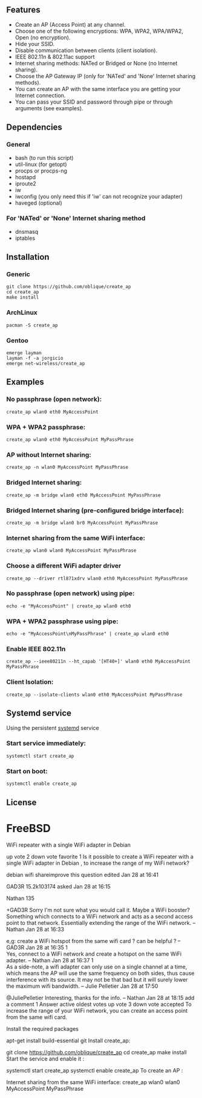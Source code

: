 ## Features
* Create an AP (Access Point) at any channel.
* Choose one of the following encryptions: WPA, WPA2, WPA/WPA2, Open (no encryption).
* Hide your SSID.
* Disable communication between clients (client isolation).
* IEEE 802.11n & 802.11ac support
* Internet sharing methods: NATed or Bridged or None (no Internet sharing).
* Choose the AP Gateway IP (only for 'NATed' and 'None' Internet sharing methods).
* You can create an AP with the same interface you are getting your Internet connection.
* You can pass your SSID and password through pipe or through arguments (see examples).


## Dependencies
### General
* bash (to run this script)
* util-linux (for getopt)
* procps or procps-ng
* hostapd
* iproute2
* iw
* iwconfig (you only need this if 'iw' can not recognize your adapter)
* haveged (optional)

### For 'NATed' or 'None' Internet sharing method
* dnsmasq
* iptables


## Installation
### Generic
    git clone https://github.com/oblique/create_ap
    cd create_ap
    make install

### ArchLinux
    pacman -S create_ap

### Gentoo
    emerge layman
    layman -f -a jorgicio
    emerge net-wireless/create_ap

## Examples
### No passphrase (open network):
    create_ap wlan0 eth0 MyAccessPoint

### WPA + WPA2 passphrase:
    create_ap wlan0 eth0 MyAccessPoint MyPassPhrase

### AP without Internet sharing:
    create_ap -n wlan0 MyAccessPoint MyPassPhrase

### Bridged Internet sharing:
    create_ap -m bridge wlan0 eth0 MyAccessPoint MyPassPhrase

### Bridged Internet sharing (pre-configured bridge interface):
    create_ap -m bridge wlan0 br0 MyAccessPoint MyPassPhrase

### Internet sharing from the same WiFi interface:
    create_ap wlan0 wlan0 MyAccessPoint MyPassPhrase

### Choose a different WiFi adapter driver
    create_ap --driver rtl871xdrv wlan0 eth0 MyAccessPoint MyPassPhrase

### No passphrase (open network) using pipe:
    echo -e "MyAccessPoint" | create_ap wlan0 eth0

### WPA + WPA2 passphrase using pipe:
    echo -e "MyAccessPoint\nMyPassPhrase" | create_ap wlan0 eth0

### Enable IEEE 802.11n
    create_ap --ieee80211n --ht_capab '[HT40+]' wlan0 eth0 MyAccessPoint MyPassPhrase

### Client Isolation:
    create_ap --isolate-clients wlan0 eth0 MyAccessPoint MyPassPhrase

## Systemd service
Using the persistent [systemd](https://wiki.archlinux.org/index.php/systemd#Basic_systemctl_usage) service
### Start service immediately:
    systemctl start create_ap

### Start on boot:
    systemctl enable create_ap


## License
FreeBSD
====================================================
WiFi repeater with a single WiFi adapter in Debian


up vote
2
down vote
favorite
1
Is it possible to create a WiFi repeater with a single WiFi adapter in Debian , to increase the range of my WiFi network?

debian wifi
shareimprove this question
edited Jan 28 at 16:41

GAD3R
15.2k103174
asked Jan 28 at 16:15

Nathan
135
  	 	
+GAD3R Sorry I'm not sure what you would call it. Maybe a WiFi booster? Something which connects to a WiFi network and acts as a second access point to that network. Essentially extending the range of the WiFi network. – Nathan Jan 28 at 16:33
  	 	
e,g: create a WiFi hotspot from the same wifi card ? can be helpful ? – GAD3R Jan 28 at 16:35
1	 	
Yes, connect to a WiFi network and create a hotspot on the same WiFi adapter. – Nathan Jan 28 at 16:37
1	 	
As a side-note, a wifi adapter can only use on a single channel at a time, which means the AP will use the same frequency on both sides, thus cause interference with its source. It may not be that bad but it will surely lower the maximum wifi bandwidth. – Julie Pelletier Jan 28 at 17:50
  	 	
@JuliePelletier Interesting, thanks for the info. – Nathan Jan 28 at 18:15
add a comment
1 Answer
active oldest votes
up vote
3
down vote
accepted
To increase the range of your WiFi network, you can create an access point from the same wifi card.

Install the required packages

apt-get install build-essential git
Install create_ap:

git clone https://github.com/oblique/create_ap
cd create_ap
make install
Start the service and enable it :

systemctl start create_ap
systemctl enable create_ap
To create an AP :

Internet sharing from the same WiFi interface:
create_ap wlan0 wlan0 MyAccessPoint MyPassPhrase
